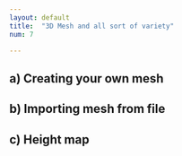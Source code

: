 ```yaml
---
layout: default
title:  "3D Mesh and all sort of variety"
num: 7

---
```



## a) Creating your own mesh

## b) Importing mesh from file

## c) Height map
